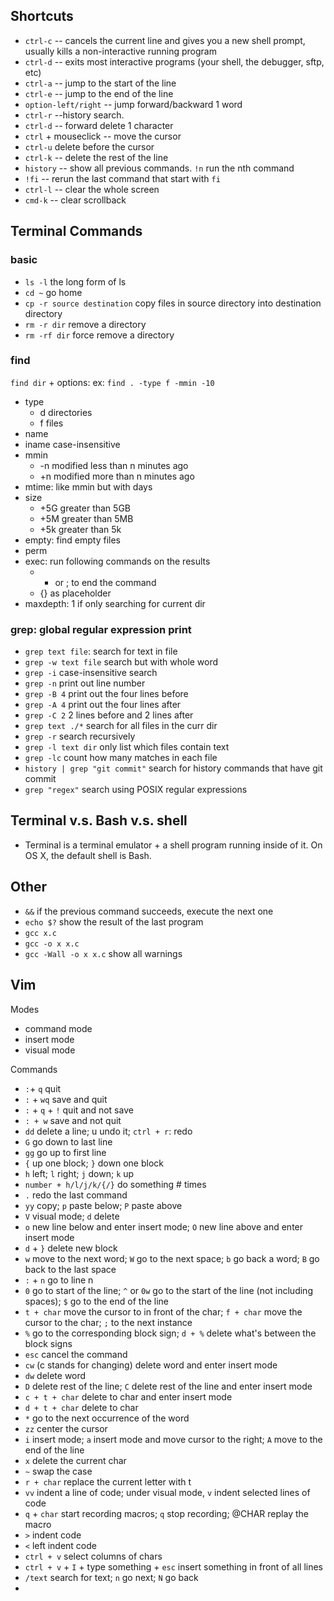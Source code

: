 ## Shortcuts

 - `ctrl-c` -- cancels the current line and gives you a new shell prompt, usually kills a non-interactive running program
 - `ctrl-d` -- exits most interactive programs (your shell, the debugger, sftp, etc)
 - `ctrl-a` -- jump to the start of the line
 - `ctrl-e` -- jump to the end of the line
 - `option-left/right` -- jump forward/backward 1 word
 - `ctrl-r` --history search. 
 - `ctrl-d` -- forward delete 1 character
 - `ctrl` + mouseclick -- move the cursor
 - `ctrl-u` delete before the cursor
 - `ctrl-k` -- delete the rest of the line
 - `history` -- show all previous commands. `!n` run the nth command
 - `!fi` -- rerun the last command that start with `fi` 
 - `ctrl-l` -- clear the whole screen
 - `cmd-k` -- clear scrollback

## Terminal Commands

### basic
 - `ls -l` the long form of ls
 - `cd ~` go home
 - `cp -r source destination` copy files in source directory into destination directory
 - `rm -r dir` remove a directory
 - `rm -rf dir` force remove a directory 

### find

`find dir` + options: ex: `find . -type f -mmin -10` 

 - type
   - d directories
   - f files
 - name
 - iname case-insensitive
 - mmin 
   - -n modified less than n minutes ago
   - +n modified more than n minutes ago
 - mtime: like mmin but with days
 - size
   - +5G greater than 5GB
   - +5M greater than 5MB
   - +5k greater than 5k
 - empty: find empty files
 - perm
 - exec: run following commands on the results
   - + or \; to end the command
   - {} as placeholder
 - maxdepth: 1 if only searching for current dir

### grep: global regular expression print
 - `grep text file`: search for text in file
 - `grep -w text file` search but with whole word
 - `grep -i` case-insensitive search
 - `grep -n` print out line number
 - `grep -B 4` print out the four lines before
 - `grep -A 4` print out the four lines after
 - `grep -C 2` 2 lines before and 2 lines after
 - `grep text ./*` search for all files in the curr dir
 - `grep -r` search recursively
 - `grep -l text dir` only list which files contain text
 - `grep -lc` count how many matches in each file
 - `history | grep "git commit"` search for history commands that have git commit
 - `grep "regex"` search using POSIX regular expressions
 
## Terminal v.s. Bash v.s. shell

 - Terminal is a terminal emulator + a shell program running inside of it. On OS X, the default shell is Bash.

## Other

 - `&&` if the previous command succeeds, execute the next one
 - `echo $?` show the result of the last program
 - `gcc x.c`
 - `gcc -o x x.c`
 - `gcc -Wall -o x x.c` show all warnings

## Vim

Modes
 - command mode
 - insert mode
 - visual mode

Commands

 - `:`+ `q` quit
 - `:` + `wq` save and quit
 - `:` + `q` + `!` quit and not save
 - `: + w` save and not quit
 - `dd` delete a line; u undo it; `ctrl + r`: redo
 - `G` go down to last line
 - `gg` go up to first line
 - `{` up one block; `}` down one block
 - `h` left; `l` right; `j` down; `k` up
 - `number + h/l/j/k/{/}` do something # times
 - `.` redo the last command
 - `yy` copy; `p` paste below; `P` paste above
 - `V` visual mode; `d` delete
 - `o` new line below and enter insert mode; `O` new line above and enter insert mode
 - `d` + `}` delete new block
 - `w` move to the next word; `W` go to the next space; `b` go back a word; `B` go back to the last space
 - `:` + `n` go to line n
 - `0` go to start of the line; `^` or `0w` go to the start of the line (not including spaces); `$` go to the end of the line
 - `t + char` move the cursor to in front of the char; `f + char` move the cursor to the char; `;` to the next instance
 - `%` go to the corresponding block sign; `d + %` delete what's between the block signs
 - `esc` cancel the command
 - `cw` (c stands for changing) delete word and enter insert mode
 - `dw` delete word
 - `D` delete rest of the line; `C` delete rest of the line and enter insert mode
 - `c + t + char` delete to char and enter insert mode
 - `d + t + char` delete to char
 - `*` go to the next occurrence of the word
 - `zz` center the cursor
 - `i` insert mode; `a` insert mode and move cursor to the right; `A` move to the end of the line
 - `x` delete the current char
 - `~` swap the case
 - `r + char` replace the current letter with t
 - `vv` indent a line of code; under visual mode, `v` indent selected lines of code
 - `q` + `char` start recording macros; `q` stop recording; @CHAR replay the macro
 - `>` indent code
 - `<` left indent code
 - `ctrl + v` select columns of chars
 - `ctrl + v` + `I` + type something + `esc` insert something in front of all lines
 - `/text` search for text; `n` go next; `N` go back
 - 